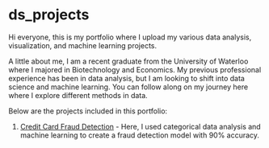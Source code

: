 # ds_projects
Hi everyone, this is my portfolio where I upload my various data analysis, visualization, and machine learning projects. 

A little about me, I am a recent graduate from the University of Waterloo where I majored in Biotechnology and Economics. My previous professional experience has been in data analysis, but I am looking to shift into data science and machine learning. 
You can follow along on my journey here where I explore different methods in data. 

Below are the projects included in this portfolio: 
1. [Credit Card Fraud Detection](https://github.com/wongjulianne/ds_projects/tree/main/Fraud_Detection) - Here, I used categorical data analysis and machine learning to create a fraud detection model with 90% accuracy.
